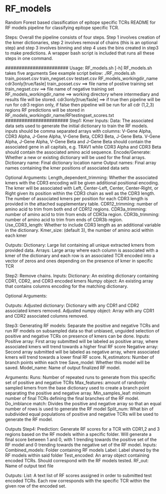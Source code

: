 # RF_models
Random Forest based classification of epitope specific TCRs
README for RF models pipeline for classifying epitope specific TCR. 


Steps: Overall the pipeline consists of four steps. Step 1 involves creation of the kmer dictionaries, step 2 involves removal of chains (this is an optional step) and step 3 involves binning and step 4 uses the bins created in step3 to make predictions. A wrapper bash script is included that runs all these steps in one command. 

#######################
Usage: RF_models.sh [-h]
RF_models.sh takes five arguments
See example script below:
./RF_models.sh train_posset.csv train_negset.csv testset.csv RF_models_workingdir_name cdr3only[true/fasle]
	train_posset.csv ==> file name of postive training set
	train_negset.csv ==> file name of negative training set
	RF_models_workingdir_name ==> working directory where intermediary and results file will be stored. 
	cdr3only[true/fasle] ==> if true then pipeline will be run for cdr3 region only, if false then pipeline will be run for all cdr (1,2,3) regions
	RF predictions will be stored in RF_models_workingdir_name/RFtestingset_scores.txt
#######################
Step1: Kmer
Inputs: 
Data: The associated data sets used to generate the initial dictionary to train the RF models. inputs should be comma separated arrays with columns: V-Gene Alpha, CDR3 Alpha, J-Gene Alpha, V-Gene Beta, CDR3 Beta, J-Gene Beta. V-Gene Alpha, J-Gene Alpha, V-Gene Beta and J-Gene Beta should contain the associated gene in all capitals, e.g. TRAV1 while CDR3 Alpha and CDR3 Beta should contain the associated amino acid sequence.
Encode/Generate: Whether a new or existing dictionary will be used for the final arrays.
Dictionary name: Final dictionary location name 
Output names: Final array names containing the kmer positions of associated data sets

Optional Arguments: 
Length_dependent_trimming: Whether the associated kmers with the CDR3 encoding will be given additional positional encoding. The kmer will be associated with Left, Center-Left, Center, Center-Right, or Right given its position within the CDR3 chain as well as the CDR3 length. The number of associated kmers per position for each CDR3 length is provided in the attached supplementary table.
CDR12_trimming: number of amino acid to trim from both end of CDR12 regions.
CDR3a_trimming: number of amino acid to trim from ends of CDR3a region.
CDR3b_trimming: number of amino acid to trim from ends of CDR3b region.
Use_CDR3_length: Whether to include CDR3 length as an additional variable in the dictionary.
Kmer_size: (default 3), the number of amino acid within each kmer

Outputs:
Dictionary: Large list containing all unique extracted kmers from provided data. 
Arrays: Large array where each column is associated with a kmer of the dictionary and each row is an associated TCR encoded into a vector of zeros and ones depending on the presence of kmer in specific TCR
 

Step2: Remove chains.
Inputs: 
Dictionary: An existing dictionary containing CDR1, CDR2, and CDR3 encoded kmers
Numpy object: An existing array that contains columns encoding for the matching dictionary.

Optional Arguments: 

Outputs:
Adjusted dictionary: Dictionary with any CDR1 and CDR2 associated kmers removed.
Adjusted numpy object: Array with any CDR1 and CDR2 associated columns removed.


Step3: Generating RF models: Separate the positive and negative TCRs and run RF models on subsampled data so that unbiased, unguided selection of positive and negative TCRs on presence of kmers can be done.
Inputs: Positive array: First array submitted will be labeled as positive array, where associated kmers will trend towards a higher final RF score
Negative array: Second array submitted will be labeled as negative array, where associated kmers will trend towards a lower final RF score.
N_estimators: Number of branch points within each tree
Save_model: Whether this model will be saved. 
Model_name: Name of output finalized RF model.

Arguments: 
Runs: Number of repeated runs to generate from this specific set of positive and negative TCRs
Max_features: amount of randomly sampled kmers from the base dictionary used to create a branch point separating the positive and negative array. 
Min_samples_leaf: minimum number of final TCRs defining the final branches of the RF model.
Do_imblance match: Divides the positive and negative array so that an equal number of rows is used to generate the RF model
Split_num: What bin of subdivided equal populations of positive and negative TCRs will be used to generate the RF model.

Outputs
Step4: Prediction: Generate RF scores for a TCR with CDR1,2 and 3 regions based on the RF models within a specific folder. Will generate a final score between 1 and 0, with 1 trending towards the positive set of the RF model and 0 trending towards the negative set of the RF model. 
Inputs: Combined_models: Folder containing RF models
Label:  Label shared by the RF models within said folder
Test_encoded: An array object containing encoded TCRs. Should correspond with the RF models tested. 
RF_out: Name of output text file


Outputs:
List: A text list of RF scores assigned in order to submitted test encoded TCRs. Each row corresponds with the specific TCR within the given row of the encoded set. 
